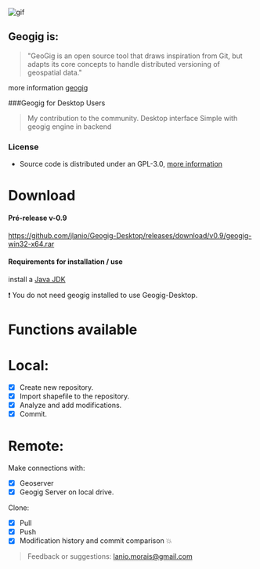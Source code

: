 
![gif](https://cloud.githubusercontent.com/assets/10765588/23560594/067aa1b4-0009-11e7-9d21-5ee64efa3d76.gif)

## Geogig is:
> "GeoGig is an open source tool that draws inspiration from Git, but adapts its core concepts to handle distributed versioning of geospatial data." 

more information [geogig](http://geogig.org/)

###Geogig for Desktop Users
> My contribution to the community.
Desktop interface Simple with geogig engine in backend
### License

* Source code is distributed under an GPL-3.0, [more information](https://github.com/jlanio/Geogig-Desktop/blob/master/LICENSE)

# Download 
#### Pré-release v-0.9
 https://github.com/jlanio/Geogig-Desktop/releases/download/v0.9/geogig-win32-x64.rar
#### Requirements for installation / use
install a [Java JDK](http://www.oracle.com/technetwork/java/javase/downloads/jdk8-downloads-2133151.html)

:heavy_exclamation_mark: You do not need geogig installed to use Geogig-Desktop. 
# Functions available 
# Local:
- [x] Create new repository.
- [x] Import shapefile to the repository.
- [x] Analyze and add modifications.
- [x] Commit.

# Remote:
Make connections with:
- [x] Geoserver
- [x] Geogig Server on local drive.

Clone:
- [x] Pull
- [x] Push
- [x] Modification history and commit comparison :boom:

> Feedback or suggestions: lanio.morais@gmail.com
